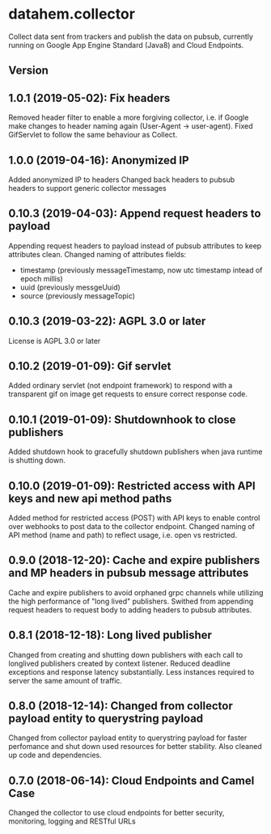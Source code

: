 # datahem.collector

Collect data sent from trackers and publish the data on pubsub, currently running on Google App Engine Standard (Java8) and Cloud Endpoints.

## Version
## 1.0.1 (2019-05-02): Fix headers
Removed header filter to enable a more forgiving collector, i.e. if Google make changes to header naming again (User-Agent -> user-agent).
Fixed GifServlet to follow the same behaviour as Collect.

## 1.0.0 (2019-04-16): Anonymized IP
Added anonymized IP to headers
Changed back headers to pubsub headers to support generic collector messages

## 0.10.3 (2019-04-03): Append request headers to payload
Appending request headers to payload instead of pubsub attributes to keep attributes clean.
Changed naming of attributes fields:
- timestamp (previously messageTimestamp, now utc timestamp intead of epoch millis)
- uuid (previously messgeUuid)
- source (previously messageTopic)

## 0.10.3 (2019-03-22): AGPL 3.0 or later
License is AGPL 3.0 or later

## 0.10.2 (2019-01-09): Gif servlet
Added ordinary servlet (not endpoint framework) to respond with a transparent gif on image get requests to ensure correct response code.

## 0.10.1 (2019-01-09): Shutdownhook to close publishers
Added shutdown hook to gracefully shutdown publishers when java runtime is shutting down.

## 0.10.0 (2019-01-09): Restricted access with API keys and new api method paths
Added method for restricted access (POST) with API keys to enable control over webhooks to post data to the collector endpoint.
Changed naming of API method (name and path) to reflect usage, i.e. open vs restricted.

## 0.9.0 (2018-12-20): Cache and expire publishers and MP headers in pubsub message attributes
Cache and expire publishers to avoid orphaned grpc channels while utilizing the high performance of "long lived" publishers.
Swithed from appending request headers to request body to adding headers to pubsub attributes.

## 0.8.1 (2018-12-18): Long lived publisher
Changed from creating and shutting down publishers with each call to longlived publishers created by context listener. Reduced deadline exceptions and response latency substantially. Less instances required to server the same amount of traffic.

## 0.8.0 (2018-12-14): Changed from collector payload entity to querystring payload
Changed from collector payload entity to querystring payload for faster perfomance and shut down used resources for better stability. Also cleaned up code and dependencies.

## 0.7.0 (2018-06-14): Cloud Endpoints and Camel Case
Changed the collector to use cloud endpoints for better security, monitoring, logging and RESTful URLs